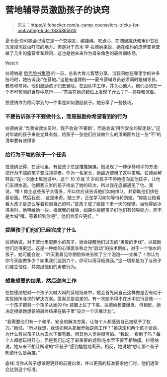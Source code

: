 # 营地辅导员激励孩子的诀窍

> 原文：<https://lifehacker.com/a-camp-counselors-tricks-for-motivating-kids-1835865610>

夏令营:你可能会记得它是一个交朋友、编挂绳、吃点心、在湖里跳跃和用炉甘石洗液浸泡蚊虫叮咬的地方。但是对于杰米·李·拉德纳来说，她在纽约的庞蒂亚克营做了几年的露营者和顾问，这也是她未来作为母亲角色的最终训练场。

Watch

拉德纳是 [后代脸书集团](https://www.facebook.com/groups/2018785615043946/) 的一员，总有大育儿智慧分享。当我问她在哪里学的许多技巧时，她告诉我:“在营地。”这是有道理的——夏令营辅导员必须同时是辅导员、教练和导师。他们鼓励孩子们去冒险，在团队中工作，并关心他人。他们必须在一个不可预测的世界中航行——“苏茜在她的铺位上发现了*什么*？!"—领导和沉着。

拉德纳作为顾问学到的一件事是如何激励孩子。她分享了一些技巧。

### 不要告诉孩子不要做什么，而是鼓励你希望看到的行为

拉德纳说:“当我做救生员时，我不会说‘不要跑’，而是会说‘用你安全的脚走路’。”这对年幼的孩子来说尤其有益。给孩子一张他们应该做什么的清晰图片比一张“不”的清单要有效得多

### 给行为不端的孩子一个任务

拉德纳记得，在营地里，有些孩子总是推推搡搡。她发现了一种保持和平的方法:把行为不端的孩子变成领导者。作为一名家长，她最近使用了这种策略。拉德纳解释说:“在一次迪士尼巡游中，这个 10 岁或 11 岁的孩子不停地撞向其他孩子，让他们去滑水道。他把我三岁的孩子挤出了她的轮次，所以我在底部遇见了他。我说，‘嘿！你比这些孩子大得多，所以你应该告诉他们如何排队，并帮助他们排在最前面。然后我说，‘这是米奇。她三岁，正在学习如何等待轮到她。“你能让她看看大孩子是怎么等着轮到自己的吗，”这孩子成了她接下来一天的保镖。当他得到冰淇淋时，他带给她一些。根据我的经验，如果你提醒孩子们他们有领导能力，而不是大喊“嘿，等着轮到你吧”，他们会反应更好。"

### 提醒孩子们他们已经完成了什么

拉德纳说，对于营地里更胆小的孩子，她会提醒他们过去的“勇敢的步伐”，以鼓励他们走得更远。这是一种她的心理医生称之为“启动”的技术例如，对于一个怕水的孩子，她可能会说，“昨天我看见你把脸伸进去吹了三个泡泡——太棒了！你认为你今天能做多少？如果我们达到六个，你可以用浮板溅我。”这一切都是为了与孩子们建立信任，并突出他们的勇敢行为。

### 想象想要的结果，然后逆向工作

在拉德纳想对一个孩子大喊大叫的营地场景中，她会首先问自己这样做是否有助于实现她所寻求的解决方案。答案总是否定的。有一次她不得不在水中进行营救——一个孩子把另一个孩子从她的 flo 装置上拉了下来。拉德纳想要爆发，但相反，她决定根据她想要的最终结果在脑子里“设计一个灾难计划”。

“我需要他们有一个和平、安全的解决方案，让每个人都感到自己被赋予了权力，”她说。"所以我想，我该如何从那里开始逆向工作？"她决定和两个孩子谈谈，为什么有些孩子认为去水下很有趣，但其他人觉得很可怕。“我说，‘看到了吗？每个人都想玩得开心，但是我们忘记了最重要的规则:在水里不要互相触摸。拉德纳说，她从来不想让所谓的“坏孩子”感到尴尬地离开。相反，她说她“想让那个孩子知道什么是英雄。”

底线:当你从孩子想做得更好的前提出发，并以更高的标准要求他们时，他们通常会达到这个标准。